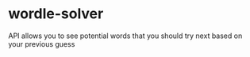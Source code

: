 # wordle-solver
API allows you to see potential words that you should try next based on your previous guess
